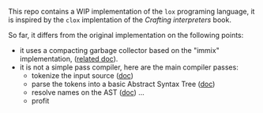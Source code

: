 This repo contains a WIP implementation of the `lox` programing language,
it is inspired by the `clox` implentation of the *Crafting interpreters* book.

So far, it differs from the original implementation on the following points:
* it uses a compacting garbage collector based on the "immix" implementation,
  ([related doc](./heap/README.md)).
* it is not a simple pass compiler, here are the main compiler passes:
  * tokenize the input source ([doc](./lexer/README.md))
  * parse the tokens into a basic Abstract Syntax Tree ([doc](./parser/README.md))
  * resolve names on the AST ([doc](./resolver/README.md))
  ...
  * profit


